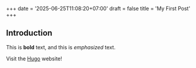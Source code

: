 +++
date = '2025-06-25T11:08:20+07:00'
draft = false
title = 'My First Post'
+++
## Introduction


This is **bold** text, and this is *emphasized* text.

Visit the [Hugo](https://gohugo.io) website!
